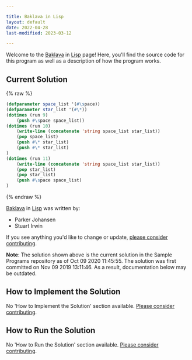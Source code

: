 ```yaml
---

title: Baklava in Lisp
layout: default
date: 2022-04-28
last-modified: 2023-03-12

---
```


Welcome to the [Baklava](https://sampleprograms.io/projects/baklava) in [Lisp](https://sampleprograms.io/languages/lisp) page! Here, you'll find the source code for this program as well as a description of how the program works.

## Current Solution

{% raw %}

```lisp
(defparameter space_list '(#\space))
(defparameter star_list '(#\*))
(dotimes (run 9)
	(push #\space space_list))
(dotimes (run 10)
    (write-line (concatenate 'string space_list star_list))
    (pop space_list)
    (push #\* star_list)
    (push #\* star_list)
)
(dotimes (run 11)
    (write-line (concatenate 'string space_list star_list))
    (pop star_list)
    (pop star_list)
    (push #\space space_list)
)
```

{% endraw %}

[Baklava](https://sampleprograms.io/projects/baklava) in [Lisp](https://sampleprograms.io/languages/lisp) was written by:

- Parker Johansen
- Stuart Irwin

If you see anything you'd like to change or update, [please consider contributing](https://github.com/TheRenegadeCoder/sample-programs).

**Note**: The solution shown above is the current solution in the Sample Programs repository as of Oct 09 2020 11:45:55. The solution was first committed on Nov 09 2019 13:11:46. As a result, documentation below may be outdated.

## How to Implement the Solution

No 'How to Implement the Solution' section available. [Please consider contributing](https://github.com/TheRenegadeCoder/sample-programs-website).

## How to Run the Solution

No 'How to Run the Solution' section available. [Please consider contributing](https://github.com/TheRenegadeCoder/sample-programs-website).